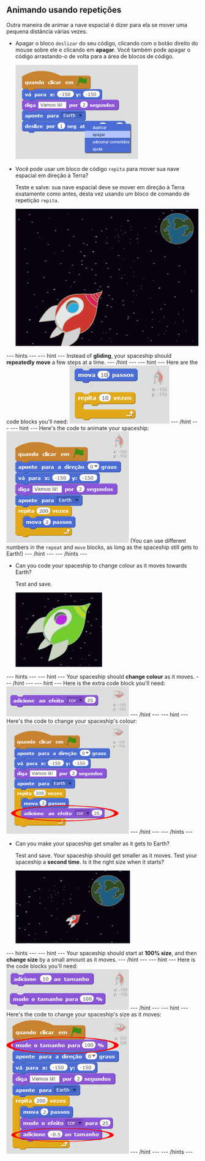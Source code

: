 ## Animando usando repetições

Outra maneira de animar a nave espacial é dizer para ela se mover uma pequena distância várias vezes.

+ Apagar o bloco `deslizar` do seu código, clicando com o botão direito do mouse sobre ele e clicando em **apagar**. Você também pode apagar o código arrastando-o de volta para a área de blocos de código.
    
    ![Deleting the glide block](images/space-delete-glide.png)

+ Você pode usar um bloco de código `repita` para mover sua nave espacial em direção à Terra?
    
    Teste e salve: sua nave espacial deve se mover em direção à Terra exatamente como antes, desta vez usando um bloco de comando de repetição `repita`.
    
    ![Testing a spaceship animation](images/space-animate-stage.png)

\--- hints \--- \--- hint \--- Instead of **gliding**, your spaceship should **repeatedly** **move** a few steps at a time. \--- /hint \--- \--- hint \--- Here are the code blocks you'll need: ![Blocks for an animated spaceship](images/space-repeat-blocks.png) \--- /hint \--- \--- hint \--- Here's the code to animate your spaceship: ![Code for an animated spaceship](images/space-repeat-code.png) (You can use different numbers in the `repeat` and `move` blocks, as long as the spaceship still gets to Earth!) \--- /hint \--- \--- /hints \---

+ Can you code your spaceship to change colour as it moves towards Earth?
    
    Test and save.
    
    ![Testing a colour-changing spaceship](images/space-colour-test.png)

\--- hints \--- \--- hint \--- Your spaceship should **change colour** as it moves. \--- /hint \--- \--- hint \--- Here is the extra code block you'll need: ![Block for changing colour](images/space-colour-blocks.png) \--- /hint \--- \--- hint \--- Here's the code to change your spaceship's colour: ![Code for an animated spaceship](images/space-colour-code.png) \--- /hint \--- \--- /hints \---

+ Can you make your spaceship get smaller as it gets to Earth?
    
    Test and save. Your spaceship should get smaller as it moves. Test your spaceship a **second time**. Is it the right size when it starts?
    
    ![Testing a shrinking spaceship](images/space-size-test.png)

\--- hints \--- \--- hint \--- Your spaceship should start at **100% size**, and then **change size** by a small amount as it moves. \--- /hint \--- \--- hint \--- Here is the code blocks you'll need: ![Blocks for changing size](images/space-size-blocks.png) \--- /hint \--- \--- hint \--- Here's the code to change your spaceship's size as it moves: ![Code for changing size](images/space-size-code.png) \--- /hint \--- \--- /hints \---
